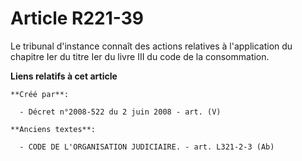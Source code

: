# Article R221-39

Le tribunal d'instance connaît des actions relatives à l'application du chapitre Ier du titre Ier du livre III du code de la
consommation.

**Liens relatifs à cet article**

	**Créé par**:

	  - Décret n°2008-522 du 2 juin 2008 - art. (V)

	**Anciens textes**:

	  - CODE DE L'ORGANISATION JUDICIAIRE. - art. L321-2-3 (Ab)
